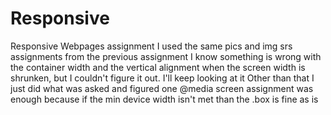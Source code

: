 # Responsive
Responsive Webpages assignment
I used the same pics and img srs assignments from the previous assignment
I know something is wrong with the container width and the vertical alignment when the screen width is shrunken, but I couldn't figure it out. I'll keep looking at it
Other than that I just did what was asked and figured one @media screen assignment was enough because if the min device width isn't met than the .box is fine as is
